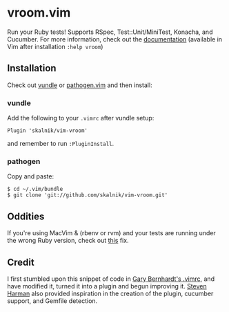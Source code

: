 vroom.vim
=========

Run your Ruby tests! Supports RSpec, Test::Unit/MiniTest, Konacha, and Cucumber.
For more information, check out the
[documentation](https://github.com/skalnik/vim-vroom/blob/master/doc/vroom.txt)
(available in Vim after installation `:help vroom`)

Installation
------------

Check out [vundle](https://github.com/gmarik/vundle) or
[pathogen.vim](https://github.com/tpope/vim-pathogen) and then install:

### vundle

Add the following to your `.vimrc` after vundle setup:

    Plugin 'skalnik/vim-vroom'

and remember to run `:PluginInstall`.

### pathogen

Copy and paste:

    $ cd ~/.vim/bundle
    $ git clone 'git://github.com/skalnik/vim-vroom.git'


Oddities
--------

If you're using MacVim & (rbenv or rvm) and your tests are running under the wrong Ruby version, check out
[this](http://vim.1045645.n5.nabble.com/MacVim-and-PATH-td3388705.html#a3392363) fix.

Credit
------

I first stumbled upon this snippet of code in [Gary Bernhardt's
.vimrc](https://github.com/garybernhardt/dotfiles/blob/master/.vimrc), and have
modified it, turned it into a plugin and begun improving it. [Steven
Harman](http://github.com/stevenharman) also provided inspiration in the
creation of the plugin, cucumber support, and Gemfile detection.
